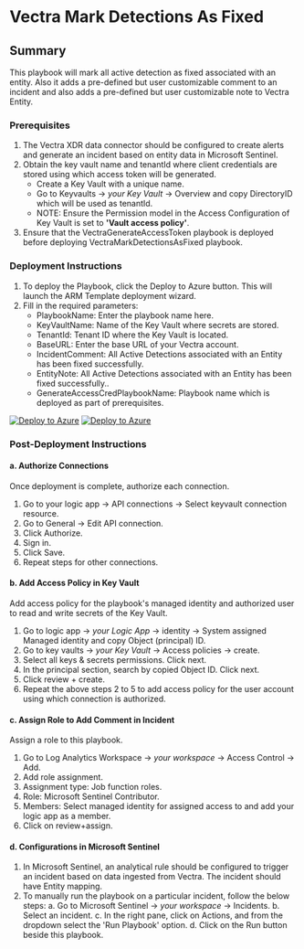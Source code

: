 # Vectra Mark Detections As Fixed

## Summary

This playbook will mark all active detection as fixed associated with an entity. Also it adds a pre-defined but user customizable comment to an incident and also adds a pre-defined but user customizable note to Vectra Entity.

### Prerequisites

1. The Vectra XDR data connector should be configured to create alerts and generate an incident based on entity data in Microsoft Sentinel.
2. Obtain the key vault name and tenantId where client credentials are stored using which access token will be generated.
   * Create a Key Vault with a unique name.
   * Go to Keyvaults → *your Key Vault* → Overview and copy DirectoryID which will be used as tenantId.
   * NOTE: Ensure the Permission model in the Access Configuration of Key Vault is set to **'Vault access policy'**.
3. Ensure that the VectraGenerateAccessToken playbook is deployed before deploying VectraMarkDetectionsAsFixed playbook.

### Deployment Instructions

1. To deploy the Playbook, click the Deploy to Azure button. This will launch the ARM Template deployment wizard.
2. Fill in the required parameters:
   * PlaybookName: Enter the playbook name here.
   * KeyVaultName: Name of the Key Vault where secrets are stored.
   * TenantId: Tenant ID where the Key Vault is located.
   * BaseURL: Enter the base URL of your Vectra account.
   * IncidentComment: All Active Detections associated with an Entity has been fixed successfully.
   * EntityNote: All Active Detections associated with an Entity has been fixed successfully..
   * GenerateAccessCredPlaybookName: Playbook name which is deployed as part of prerequisites.

[![Deploy to Azure](https://aka.ms/deploytoazurebutton)](https://portal.azure.com/#create/Microsoft.Template/uri/https%3A%2F%2Fraw.githubusercontent.com%2FAzure%2FAzure-Sentinel%2Fmaster%2FSolutions%2FVectraXDR%2FPlaybooks%2FVectraMarkDetectionsAsFixed%2Fazuredeploy.json) [![Deploy to Azure](https://aka.ms/deploytoazuregovbutton)](https://portal.azure.us/#create/Microsoft.Template/uri/https%3A%2F%2Fraw.githubusercontent.com%2FAzure%2FAzure-Sentinel%2Fmaster%2FSolutions%2FVectraXDR%2FPlaybooks%2FVectraMarkDetectionsAsFixed%2Fazuredeploy.json)

### Post-Deployment Instructions

#### a. Authorize Connections

Once deployment is complete, authorize each connection.
1. Go to your logic app → API connections → Select keyvault connection resource.
2. Go to General → Edit API connection.
3. Click Authorize.
4. Sign in.
5. Click Save.
6. Repeat steps for other connections.

#### b. Add Access Policy in Key Vault

Add access policy for the playbook's managed identity and authorized user to read and write secrets of the Key Vault.
1. Go to logic app → *your Logic App* → identity → System assigned Managed identity and copy Object (principal) ID.
2. Go to key vaults → *your Key Vault* → Access policies → create.
3. Select all keys & secrets permissions. Click next.
4. In the principal section, search by copied Object ID. Click next.
5. Click review + create.
6. Repeat the above steps 2 to 5 to add access policy for the user account using which connection is authorized.

#### c. Assign Role to Add Comment in Incident

Assign a role to this playbook.
1. Go to Log Analytics Workspace → *your workspace* → Access Control → Add.
2. Add role assignment.
3. Assignment type: Job function roles.
4. Role: Microsoft Sentinel Contributor.
5. Members: Select managed identity for assigned access to and add your logic app as a member.
6. Click on review+assign.

#### d. Configurations in Microsoft Sentinel

1. In Microsoft Sentinel, an analytical rule should be configured to trigger an incident based on data ingested from Vectra. The incident should have Entity mapping.
2. To manually run the playbook on a particular incident, follow the below steps:
   a. Go to Microsoft Sentinel → *your workspace* → Incidents.
   b. Select an incident.
   c. In the right pane, click on Actions, and from the dropdown select the 'Run Playbook' option.
   d. Click on the Run button beside this playbook.
